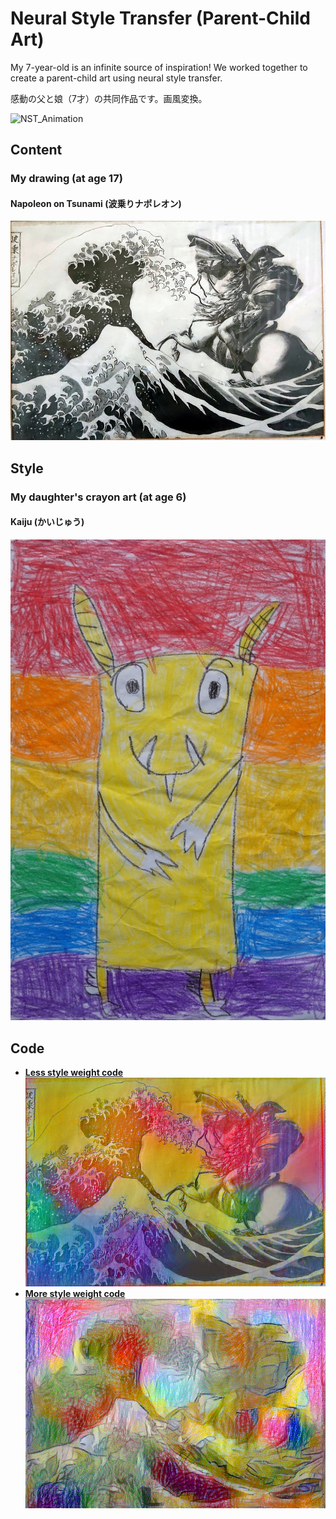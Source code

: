 # Neural Style Transfer (Parent-Child Art)  
My 7-year-old is an infinite source of inspiration! We worked together to create a parent-child art using neural style transfer.  

感動の父と娘（7才）の共同作品です。画風変換。  
  
![NST_Animation](img/neural_style_transfer.gif)  

## Content  
### My drawing (at age 17)  
#### Napoleon on Tsunami (波乗りナポレオン)  
![Napoleon_on_Tsunami](img/napoleon_on_tsunami.jpg)  

## Style  
### My daughter's crayon art (at age 6)  
#### Kaiju (かいじゅう)  
![Kaiju](img/kaiju.jpg)  

## Code  
- **[Less style weight code](https://github.com/yuibi/neural_style_transfer_crayon/blob/master/style_transfer_crayon_low_style_weight.ipynb.ipynb)**  
![Less_style_weight](img/surfing_napoleon_crayon_content_3000.png)  
- **[More style weight code](https://github.com/yuibi/neural_style_transfer_crayon/blob/master/style_transfer_crayon_high_style_weight.ipynb.ipynb)**  
![More_style_weight](img/surfing_napoleon_crayon_style_3000.png)  

